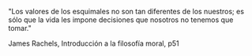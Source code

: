 "Los valores de los esquimales no son tan diferentes de los nuestros; es sólo que la vida les impone decisiones que nosotros no tenemos que tomar."

James Rachels, Introducción a la filosofía moral, p51